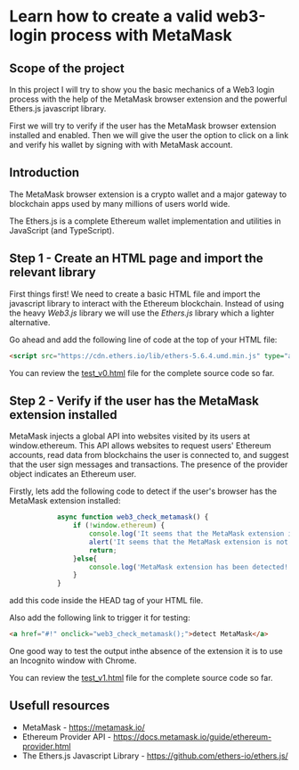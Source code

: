 # Learn how to create a valid web3-login process with MetaMask

## Scope of the project

In this project I will try to show you the basic mechanics of a Web3 login process with the help of the MetaMask browser extension and the powerful Ethers.js javascript library.

First we will try to verify if the user has the MetaMask browser extension installed and enabled. Then we will give  the user the option to click on a link and verify his wallet by signing with with MetaMask account.

## Introduction

The MetaMask browser extension is a crypto wallet and a major gateway to blockchain apps used by many millions of users world wide.

The Ethers.js is a complete Ethereum wallet implementation and utilities in JavaScript (and TypeScript).

## Step 1 - Create an HTML page and import the relevant library

First things first! We need to create a basic HTML file and import the javascript library to interact with the Ethereum blockchain. Instead of using the heavy _Web3.js_  library we will use the _Ethers.js_ library which a lighter alternative.

Go ahead and add the following line of code at the top of your HTML file:
```html
<script src="https://cdn.ethers.io/lib/ethers-5.6.4.umd.min.js" type="application/javascript"></script>

```

You can review the [test_v0.html](https://github.com/pragathoys/web3-login/blob/main/test_v0.html) file for the complete source code so far.

## Step 2 - Verify if the user has the MetaMask extension installed

MetaMask injects a global API into websites visited by its users at window.ethereum. This API allows websites to request users' Ethereum accounts, read data from blockchains the user is connected to, and suggest that the user sign messages and transactions. The presence of the provider object indicates an Ethereum user.

Firstly, lets add the following code to detect if the user's browser has the MetaMask extension installed:

```javascript
            async function web3_check_metamask() {
                if (!window.ethereum) {
                    console.log('It seems that the MetaMask extension is not detected. Please install MetaMask first.');
                    alert('It seems that the MetaMask extension is not detected. Please install MetaMask first.');
                    return;
                }else{
                    console.log('MetaMask extension has been detected!!');
                }
            }   
```

add this code inside the HEAD tag of your HTML file.

Also add the following link to trigger it for testing:
```html
<a href="#!" onclick="web3_check_metamask();">detect MetaMask</a>
```

One good way to test the output inthe absence of the extension it is to use an Incognito window with Chrome.

You can review the [test_v1.html](https://github.com/pragathoys/web3-login/blob/main/test_v1.html) file for the complete source code so far.

## Usefull resources

* MetaMask - https://metamask.io/
* Ethereum Provider API - https://docs.metamask.io/guide/ethereum-provider.html
* The Ethers.js Javascript Library - https://github.com/ethers-io/ethers.js/